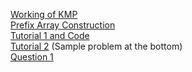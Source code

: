 [Working of KMP](https://www.youtube.com/watch?v=GTJr8OvyEVQ)<br>
[Prefix Array Construction](https://www.youtube.com/watch?v=KG44VoDtsAA)<br>
[Tutorial 1 and Code](https://www.geeksforgeeks.org/searching-for-patterns-set-2-kmp-algorithm/)<br>
[Tutorial 2](https://www.hackerearth.com/practice/algorithms/string-algorithm/string-searching/tutorial/) (Sample problem at the bottom)<br>
[Question 1](http://codeforces.com/problemset/problem/471/D)<br>